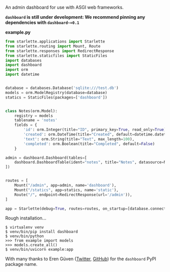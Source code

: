 An admin dashboard for use with ASGI web frameworks.

**`dashboard` is still under development: We recommend pinning any dependencies with `dashboard~=0.1`**

**example.py**

```python
from starlette.applications import Starlette
from starlette.routing import Mount, Route
from starlette.responses import RedirectResponse
from starlette.staticfiles import StaticFiles
import databases
import dashboard
import orm
import datetime


database = databases.Database('sqlite:///test.db')
models = orm.ModelRegistry(database=database)
statics = StaticFiles(packages=['dashboard'])


class Notes(orm.Model):
    registry = models
    tablename = 'notes'
    fields = {
        'id': orm.Integer(title="ID", primary_key=True, read_only=True),
        'created': orm.DateTime(title="Created", default=datetime.datetime.now, read_only=True),
        'text': orm.String(title="Text", max_length=100),
        'completed': orm.Boolean(title="Completed", default=False)
    }

admin = dashboard.Dashboard(tables=[
    dashboard.DashboardTable(ident="notes", title="Notes", datasource=Notes.objects.order_by('-id')),
])


routes = [
    Mount("/admin", app=admin, name='dashboard'),
    Mount("/statics", app=statics, name='static'),
    Route("/", endpoint=RedirectResponse(url='/admin')),
]

app = Starlette(debug=True, routes=routes, on_startup=[database.connect], on_shutdown=[database.disconnect])
```

Rough installation...

```shell
$ virtualenv venv
$ venv/bin/pip install dashboard
$ venv/bin/python
>>> from example import models
>>> models.create_all()
$ venv/bin/uvicorn example:app
```


With many thanks to Eren Güven ([Twitter](https://twitter.com/cyberfart), [GitHub](https://github.com/eguven/)) for the `dashboard` PyPI package name.
